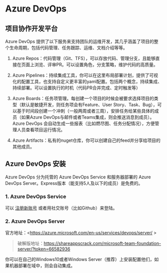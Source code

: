 # Azure DevOps

## 项目协作开发平台

Azure DevOps 提供了以下服务来支持团队的运维开发，其几乎涵盖了项目的整个生命周期，包括代码管理、任务跟踪、运维、文档介绍等等。

1. Azure Repos：代码管理（Git、TFS），可以存放代码、管理分支，且能够直接在页面上浏览、评审PR。可以设置角色，分支策略，维护代码的高质量。

2. Azure Pipelines：持续集成工具，你可以在这里布局部署计划，提供了可视化的配置工具，也支持自定义更丰富的yaml配置。包括两个概念，持续集成、持续部署。可以设置执行的时机（代码PR合并完成、定时触发等）

3. Azure Boards：任务项管理。每创建一个项目的时候会被要求选择项目的类型（默认是敏捷开发，则任务项会有Feature、User Story、Task、Bug），可以基于时间段创建一个冲刺（一般两周或者三周），安排任务给某些具体的成员（如果Azure DevOps与邮件或者Teams集成，则会推送消息到成员）。Azure DevOps 会自动生成一些报表（比如燃尽图、任务分配情况），方便管理人员查看项目运行情况。

3. Azure Artifacts：私有的nuget仓库，你可以创建自己的feed并分享给项目的其他成员。

## Azure DevOps 安装

Azure DevOps 分为托管的 Azure DevOps Service 和服务器部署的 Azure DevOps Server。Express版本（能支持5人及以下的成员）是免费的。

### 1. Azure DevOps Service

可以 [注册新账号](https://azure.microsoft.com/en-us/services/devops/?nav=min) 或者用社交账号（比如Github）来登陆。

### 2. Azure DevOps Server

官方地址：<https://azure.microsoft.com/en-us/services/devops/server/  >
> 破解版地址：<https://shareappscrack.com/microsoft-team-foundation-server/?token=66582936>

你可以在自己的Windows10或者Windows Server（推荐）上安装配置他们，如果机器部署在域中，则会自动集成。